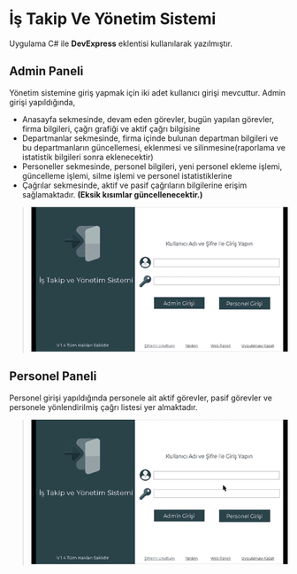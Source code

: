 # İş Takip Ve Yönetim Sistemi
Uygulama C# ile **DevExpress** eklentisi kullanılarak yazılmıştır.

## Admin Paneli
Yönetim sistemine giriş yapmak için iki adet kullanıcı girişi mevcuttur. Admin girişi yapıldığında,
- Anasayfa sekmesinde, devam eden görevler, bugün yapılan görevler, firma bilgileri, çağrı grafiği ve aktif çağrı bilgisine  
- Departmanlar sekmesinde, firma içinde bulunan departman bilgileri ve bu departmanların güncellemesi, eklenmesi ve silinmesine(raporlama ve istatistik bilgileri sonra eklenecektir)
- Personeller sekmesinde, personel bilgileri, yeni personel ekleme işlemi, güncelleme işlemi, silme işlemi ve personel istatistiklerine
- Çağrılar sekmesinde, aktif ve pasif çağrıların bilgilerine 
erişim sağlamaktadır. **(Eksik kısımlar güncellenecektir.)**

> ![](/task/AdminPanel.gif)

## Personel Paneli
Personel girişi yapıldığında personele ait aktif görevler, pasif görevler ve personele yönlendirilmiş çağrı listesi yer almaktadır.

> ![](/task/EmployeePanel.gif)
